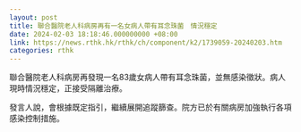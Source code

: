 ```yaml
---
layout: post
title: 聯合醫院老人科病房再有一名女病人帶有耳念珠菌　情況穩定
date: 2024-02-03 18:18:46.000000000 +08:00
link: https://news.rthk.hk/rthk/ch/component/k2/1739059-20240203.htm
categories: rthk
---
```


聯合醫院老人科病房再發現一名83歲女病人帶有耳念珠菌，並無感染徵狀。病人現時情況穩定，正接受隔離治療。

發言人說，會根據既定指引，繼續展開追蹤篩查。院方已於有關病房加強執行各項感染控制措施。
